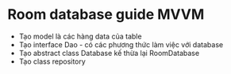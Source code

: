# Room database guide MVVM
- Tạo model là các hàng data của table
- Tạo interface Dao - có các phương thức làm việc với database
- Tạo abstract class Database kế thừa lại RoomDatabase
- Tạo class repository